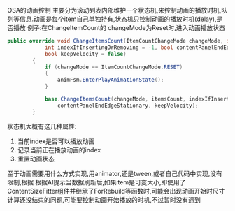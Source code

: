 OSA的动画控制 主要分为滚动列表内部维护一个状态机,来控制动画的播放时机,队列等信息.动画是每个item自己单独持有,状态机只控制动画的播放时机(delay),是否播放
例子:在ChangeItemCount的 changeMode为Reset时,进入动画播放状态
```csharp
public override void ChangeItemsCount(ItemCountChangeMode changeMode, int itemsCount,
            int indexIfInsertingOrRemoving = -1, bool contentPanelEndEdgeStationary = false,
            bool keepVelocity = false)
        {
            if (changeMode == ItemCountChangeMode.RESET)
            {
                animFsm.EnterPlayAnimationState();
            }

            base.ChangeItemsCount(changeMode, itemsCount, indexIfInsertingOrRemoving,
                contentPanelEndEdgeStationary, keepVelocity);
        }
```
状态机大概有这几种属性:
1. 当前index是否可以播放动画
2. 记录当前正在播放动画的index
3. 重置动画状态

至于动画需要用什么方式实现,用animator,还是tween,或者自己代码中实现,没有限制,根据
根据AI提示当数据刷新后,如果item是可变大小,即使用了ContentSizeFitter组件并继承了ForRebuild等函数时,可能会出现动画开始时尺寸计算还没结束的问题,可能要控制动画开始播放的时机,不过暂时没有遇到 